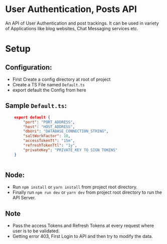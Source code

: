 # User Authentication, Posts API
An API of User Authentication and post trackings. It can be used in variety of Applications like blog websites, Chat Messaging services etc.


# Setup
## Configuration:
* First Create a config directory at root of project
* Create a TS File named `Default.ts`
* export default the Config from here

## Sample `Default.ts`:
```json
	export default {
		"port": "PORT_ADDRESS",
		"host": "HOST_ADDRESS",
		"dbUri": "DATABASE_CONNECTION_STRING",
		"saltWorkFactor": 10,
		"accessTokenTt": "15m",
		"refreshTokenTtl": "1y",
		"privateKey": "PRIVATE_KEY TO SIGN TOKENS"
	}
	
```

## Node:
* Run `npm install` or `yarn install` from project root directory.
* Finally run `npm run dev` or `yarn dev` from project root directory to run the API Server.

## Note 
* Pass the access Tokens and Refresh Tokens at every request where user is to be validated.
* Getting error 403, First Login to API and then try to modify the data.